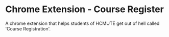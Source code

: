 # Chrome Extension - Course Register
A chrome extension that helps students of HCMUTE get out of hell called 'Course Registration'.
